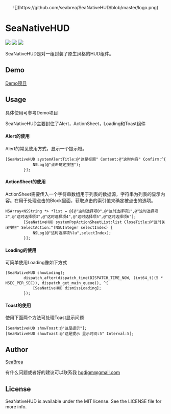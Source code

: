 <center>![](https://github.com/seabrea/SeaNativeHUD/blob/master/logo.png)</center>

# SeaNativeHUD

![](https://img.shields.io/badge/platform-iOS%209%2B-orange.svg)
![](https://img.shields.io/badge/language-objective--c-blue.svg)
![](https://img.shields.io/badge/license-MIT-ff69b4.svg)

SeaNativeHUD是对一组封装了原生风格的HUD组件。

## Demo

[Demo项目](https://github.com/seabrea/SeaNativeHUD)


## Usage

具体使用可参考Demo项目

SeaNativeHUD主要封住了Alert，ActionSheet，Loading和Toast组件

#### Alert的使用

Alert的常见使用方式，显示一个提示框。

```
[SeaNativeHUD systemAlertTitle:@"这是标题" Content:@"这时内容" Confirm:^{
            NSLog(@"点击确定按钮");
        }];

```

#### ActionSheet的使用

ActionSheet需要传入一个字符串数组用于列表的数据源，字符串为列表的显示内容。在用于处理点击的Block里面，获取点击的索引值来确定被点击的选项。

```
NSArray<NSString *> *list = @[@"这时选择项0",@"这时选择项1",@"这时选择项2",@"这时选择项3",@"这时选择项4",@"这时选择项5",@"这时选择项6"];
        [SeaNativeHUD systemPopActionSheetList:list CloseTitle:@"这时关闭按钮" SelectAction:^(NSUInteger selectIndex) {
            NSLog(@"这时选择项%lu",selectIndex);
        }];

```

#### Loading的使用

可简单使用Loading像如下方式

```
[SeaNativeHUD showLoding];
        dispatch_after(dispatch_time(DISPATCH_TIME_NOW, (int64_t)(5 * NSEC_PER_SEC)), dispatch_get_main_queue(), ^{
            [SeaNativeHUD dismissLoading];
        });

```

#### Toast的使用

使用下面两个方法可处理Toast显示问题

```
[SeaNativeHUD showToast:@"这是提示"];
[SeaNativeHUD showToast:@"这是提示 显示时间:5" Interval:5];

```

## Author

[SeaBrea](https://seabrea.xyz)

有什么问题或者好的建议可以联系我 <hgdigm@gmail.com>

## License

SeaNativeHUD is available under the MIT license. See the LICENSE file for more info.
